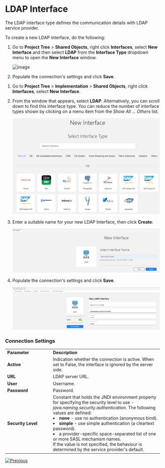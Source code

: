 # LDAP Interface

The LDAP interface type defines the communication details with LDAP service provider.

To create a new LDAP interface, do the following:

<studio>
   
1. Go to **Project Tree** > **Shared Objects**, right click **Interfaces**, select **New Interface** and then select **LDAP** from the **Interface Type** dropdown menu to open the **New Interface** window.

   ![image](images/11_ldap_1.PNG)

2. Populate the connection's settings and click **Save**.

</studio> 


<web>
   
1. Go to **Project Tree** > **Implementation** > **Shared Objects**, right click **Interfaces**, select **New Interface**.
   
2. From the window that appears, select **LDAP**. Alternatively, you can scroll down to find this interface type. You can reduce the number of interface types shown by clicking on a menu item from the *Show All ... Others* list. 
   
   ![image](images/local_3WEB.png)

3. Enter a suitable name for your new LDAP Interface, then click **Create**:   
   
   ![image](images/11_ldap_1WEB.PNG)

4. Populate the connection's settings and click **Save**.
     
   ![image](images/11_ldap_2WEB.PNG)

</web>
   
### Connection Settings

<table>
<tbody>
<tr>
<td width="300pxl"><strong>Parameter</strong></td>
<td width="600pxl"><strong>Description</strong></td>
</tr>
<tr>
<td><strong>Active</strong></td>
<td>Indication whether the connection is active. When set to False, the interface is ignored by the server side.</td>
</tr>
<tr>
<td><strong>URL</strong></td>
<td>LDAP server URL.</td>
</tr>
<tr>
<td><strong>User</strong>&nbsp;</td>
<td>Username.</td>
</tr>
<tr>
<td><strong>Password</strong></td>
<td>Password.</td>
</tr>
</tr>
<tr>
<td><strong>Security Level</strong></td>
<td>Constant that holds the JNDI environment property for specifying the security level to use - <i>java.naming.security.authentication</i>. The following values are defined: 
    <li><strong>none</strong> - use no authentication (anonymous bind).</li> 
    <li><strong>simple</strong> - use simple authentication (a cleartext password). </li>
    <li>a provider-specific space-separated list of one or more SASL mechanism names.</li>         
    If the value is not specified, the behaviour is determined by the service provider's default.
</td>
</tr>
</tbody>
</table>









[![Previous](/articles/images/Previous.png)](10_SSH_interface.md)

